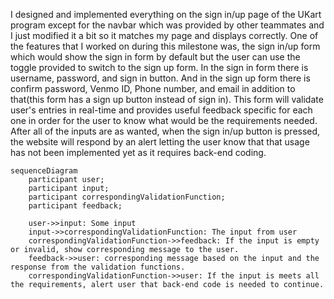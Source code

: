 I designed and implemented everything on the sign in/up page of the UKart program except for the navbar which was provided by other teammates and I just modified it a bit so it matches my page and displays correctly. One of the features that I worked on during this milestone was, the sign in/up form which would show the sign in form by default but the user can use the toggle provided to switch to the sign up form. In the sign in form there is username, password, and sign in button. And in the sign up form there is confirm password, Venmo ID, Phone number, and email in addition to that(this form has a sign up button instead of sign in). This form will validate user's entries in real-time and provides useful feedback specific for each one in order for the user to know what would be the requirements needed. After all of the inputs are as wanted, when the sign in/up button is pressed, the website will respond by an alert letting the user know that that usage has not been implemented yet as it requires back-end coding.

```mermaid 
sequenceDiagram
    participant user;
    participant input;
    participant correspondingValidationFunction;
    participant feedback;
    
    user->>input: Some input
    input->>correspondingValidationFunction: The input from user
    correspondingValidationFunction->>feedback: If the input is empty or invalid, show corresponding message to the user.
    feedback->>user: corresponding message based on the input and the response from the validation functions.
    correspondingValidationFunction->>user: If the input is meets all the requirements, alert user that back-end code is needed to continue.

```
